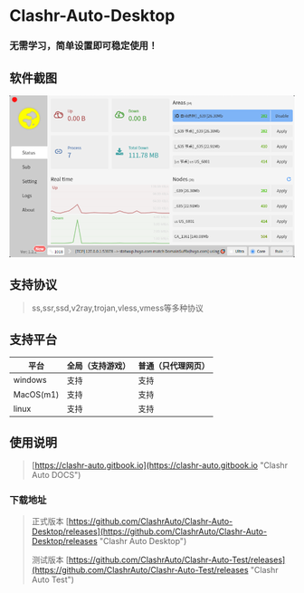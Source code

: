 # Clashr-Auto-Desktop
### 无需学习，简单设置即可稳定使用！

## 软件截图
![Clashr Auto Desktop](https://raw.githubusercontent.com/ClashrAuto/Clashr-Auto-Desktop/master/uploads/logo.png "Clashr Auto Desktop")

## 支持协议
> ss,ssr,ssd,v2ray,trojan,vless,vmess等多种协议

## 支持平台

| 平台    | 全局（支持游戏） | 普通（只代理网页） |
| ------- | ---------------- | ---------- |
| windows | 支持             | 支持       |
| MacOS(m1)   | 支持             | 支持       |
| linux   | 支持             | 支持       |


## 使用说明
> [https://clashr-auto.gitbook.io](https://clashr-auto.gitbook.io "Clashr Auto DOCS")

### 下载地址
> 正式版本 [https://github.com/ClashrAuto/Clashr-Auto-Desktop/releases](https://github.com/ClashrAuto/Clashr-Auto-Desktop/releases "Clashr Auto Desktop")
> 
> 测试版本 [https://github.com/ClashrAuto/Clashr-Auto-Test/releases](https://github.com/ClashrAuto/Clashr-Auto-Test/releases "Clashr Auto Test")
